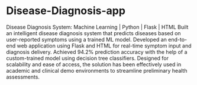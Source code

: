 # Disease-Diagnosis-app
Disease Diagnosis System: Machine Learning | Python | Flask | HTML
Built an intelligent disease diagnosis system that predicts diseases based on user-reported symptoms using a trained ML model.
Developed an end-to-end web application using Flask and HTML for real-time symptom input and diagnosis delivery. Achieved 94.2% prediction accuracy with the help of a custom-trained model using decision tree classifiers.
Designed for scalability and ease of access, the solution has been effectively used in academic and clinical demo environments to streamline preliminary health assessments.
